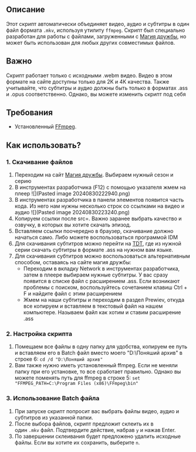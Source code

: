 ## Описание

Этот скрипт автоматически объединяет видео, аудио и субтитры в один файл формата `.mkv`, используя утилиту `ffmpeg`. Скрипт был специально разработан для работы с файлами, загруженными с [Магия дружбы](https://xn--80acfekkz0b1a6ftb.xn--p1ai/%D1%81%D1%82%D0%B0%D1%84%D1%84/%D0%B2%D0%B8%D0%B4%D0%B5%D0%BE/MLP-FiM/), но может быть использован для любых других совместимых файлов.

## Важно

Скрипт работает только с исходными .webm видео. Видео в этом формате на сайте доступны только для 2K и 4K качества. Также учитывайте, что субтитры и аудио должны быть только в форматах .ass и .opus соответственно. Однако, вы можете изменить скрипт под себя

## Требования

- Установленный [FFmpeg](https://ffmpeg.org/download.html).

## Как использовать?
### 1. Скачивание файлов

1) Переходим на сайт [Магия дружбы](https://xn--80acfekkz0b1a6ftb.xn--p1ai/%D1%81%D1%82%D0%B0%D1%84%D1%84/%D0%B2%D0%B8%D0%B4%D0%B5%D0%BE/MLP-FiM/). Выбираем нужный сезон и серию
2) В инструментах разработчика (F12) с помощью указателя жмем на плеер
![](Pasted image 20240830222940.png)
3) В инструментах разработчика в панели элементов появится часть кода. Из него нам нужны несколько строк со ссылками на видео и аудио ![](Pasted image 20240830223240.png)
4) Копируем ссылки после src=. Важно заранее выбрать качество и озвучку, в которых вы хотите скачать эпизод.
5) Вставляем ссылки поочередно в браузер, скачивание должно начаться само. Либо можете воспользоваться программой IDM
6) Для скачивания субтитров можно перейти на [TDT](https://thedoctorteam.ru/project/mlp), где из нужной серии скачать субтитры в формате .ass на нужном вам языке. 
7) Для скачивания субтитров можно воспользоваться альтернативным способом, оставаясь на сайте магия дружбы:
	- Переходим в вкладку Network в инструментах разработчика, затем в плеере выбираем нужные субтитры. У вас сразу появится в списке файл с расширением .ass. Если возникают проблемы с поиском, воспользуйтесь сочетанием клавиш Ctrl + F и найдите файл с этим расширением
	- Жмем на наши субтитры и переходим в раздел Prewiev, откуда все копируем и вставляем в текстовый файл на нашем компьютере. Называем файл как хотим и ставим расширение .ass
### 2. Настройка скрипта

1) Помещаем все файлы в одну папку для удобства, копируем ее путь и вставляем его в Batch файл вместо моего "D:\Поняший архив" в строке 6:
   `cd /d "D:\Поняший архив"`
2) Вам также нужно иметь установленный ffmpeg. Если не меняли папку при его установке, то все сработает правильно. Однако вы можете поменять путь для ffmpeg в строке 5:
   `set "FFMPEG_PATH=C:\Program Files (x86)\FFmpeg\bin"`
### 3. Использование Batch файла

1. При запуске скрипт попросит вас выбрать файлы видео, аудио и субтитров из указанной папки.
2. После выбора файлов, скрипт предложит склеить их в один `.mkv` файл. Подтвердите действие, набрав `y` и нажав Enter.
3. По завершении склеивания будет предложено удалить исходные файлы. Если вы хотите их сохранить, выберите `n`.


